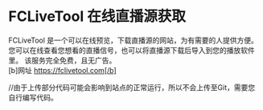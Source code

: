 # FCLiveTool 在线直播源获取
  
FCLiveTool 是一个可以在线预览，下载直播源的网站，为有需要的人提供方便。您可以在线查看您想看的直播信号，也可以将直播源下载后导入到您的播放软件里。
该服务完全免费，且无广告。  
[b]网址  https://fclivetool.com[/b]  
  
  
//由于上传部分代码可能会影响到站点的正常运行，所以不会上传至Git，需要您自行编写代码。
